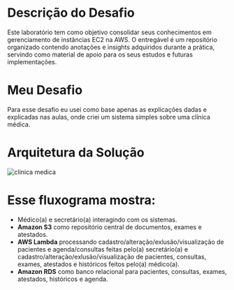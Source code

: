 # Descrição do Desafio

Este laboratório tem como objetivo consolidar seus conhecimentos em gerenciamento de instâncias EC2 na AWS. O entregável é um repositório organizado contendo anotações e insights adquiridos durante a prática, servindo como material de apoio para os seus estudos e futuras implementações.

# Meu Desafio

Para esse desafio eu usei como base apenas as explicações dadas e explicadas nas aulas, onde criei um sistema simples sobre uma clínica médica.

# Arquitetura da Solução

![clinica medica](bootcamp-santander-codegirl-2025\projects\images\clinica-medica.drawio.png)

# Esse fluxograma mostra:

- Médico(a) e secretário(a) interagindo com os sistemas.
- **Amazon S3** como repositório central de documentos, exames e atestados.
- **AWS Lambda** processando cadastro/alteração/exlusão/visualização de pacientes e agenda/consultas feitas pelo(a) secretário(a) 
e cadastro/alteração/exlusão/visualização de pacientes, consultas, exames, atestados e históricos feitos pelo(a) médico(a).
- **Amazon RDS** como banco relacional para pacientes, consultas, exames, atestados, históricos e agenda.
